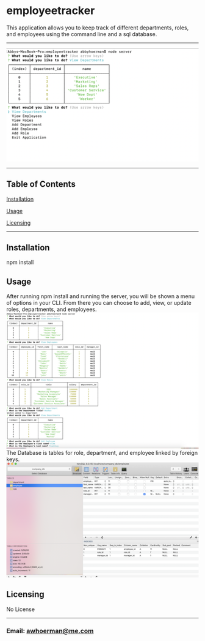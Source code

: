 # employeetracker

This application allows you to keep track of different departments, roles, and employees using the command line and a sql database.

 ***

 ![screenshot](./assets/mainmenu.png)

 ***
    
## Table of Contents
[Installation](#Installation)

[Usage](#Usage)
    
[Licensing](#Licensing)
    
***
    
## Installation
npm install

## Usage
After running npm install and running the server, you will be shown a menu of options in your CLI. From there you can choose to add, view, or update roles, departments, and employees.
![screenshot](./assets/options.png)
The Database is tables for role, department, and employee linked by foreign keys.
![screenshot](./assets/db.png)
    
## Licensing
No License
    
    
***
    
### Email: awhoerman@me.com

    